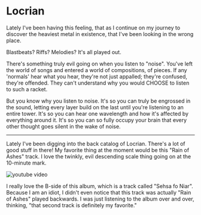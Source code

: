 # Locrian

Lately I've been having this feeling, that as I continue on my journey to discover the heaviest metal in existence, that I've been looking in the wrong place.

Blastbeats? Riffs? Melodies? It's all played out.

There's something truly evil going on when you listen to "noise". You've left the world of songs and entered a world of compositions, of pieces. If any 'normals' hear what you hear, they're not just appalled; they're confused, they're offended. They can't understand why you would CHOOSE to listen to such a racket.

But you know why you listen to noise. It's so you can truly be engrossed in the sound, letting every layer build on the last until you're listening to an entire tower. It's so you can hear one wavelength and how it's affected by everything around it. It's so you can so fully occupy your brain that every other thought goes silent in the wake of noise.

------

Lately I've been digging into the back catalog of Locrian. There's a lot of good stuff in there! My favorite thing at the moment would be this "Rain of Ashes" track. I love the twinkly, evil descending scale thing going on at the 10-minute mark.

![youtube video](https://www.youtube.com/watch?v=eyKQaGjFbdw)


I really love the B-side of this album, which is a track called "Sehsa fo Niar". Because I am an idiot, I didn't even notice that this track was actually "Rain of Ashes" played backwards. I was just listening to the album over and over, thinking, "that second track is definitely my favorite."
